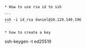	* How to use rsa id to ssh  
	
	```
	ssh -i id_rsa daniel@10.129.140.196
	```

	* how to create a key  
  ssh-keygen -t ed25519